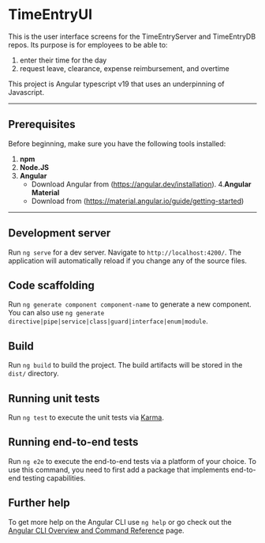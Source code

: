 # TimeEntryUI
   This is the user interface screens for the TimeEntryServer and TimeEntryDB repos.
Its purpose is for employees to be able to:
   1) enter their time for the day
   2) request leave, clearance, expense reimbursement, and overtime

This project is Angular typescript v19 that uses an underpinning of Javascript.  

---

## Prerequisites

Before beginning, make sure you have the following tools installed:

1. **npm**
2. **Node.JS**
3. **Angular**
   - Download Angular from (https://angular.dev/installation).
4.**Angular Material**
   - Download from (https://material.angular.io/guide/getting-started)
---

## Development server

Run `ng serve` for a dev server. Navigate to `http://localhost:4200/`. The application will automatically reload if you change any of the source files.

## Code scaffolding

Run `ng generate component component-name` to generate a new component. You can also use `ng generate directive|pipe|service|class|guard|interface|enum|module`.

## Build

Run `ng build` to build the project. The build artifacts will be stored in the `dist/` directory.

## Running unit tests

Run `ng test` to execute the unit tests via [Karma](https://karma-runner.github.io).

## Running end-to-end tests

Run `ng e2e` to execute the end-to-end tests via a platform of your choice. To use this command, you need to first add a package that implements end-to-end testing capabilities.

## Further help

To get more help on the Angular CLI use `ng help` or go check out the [Angular CLI Overview and Command Reference](https://angular.io/cli) page.
